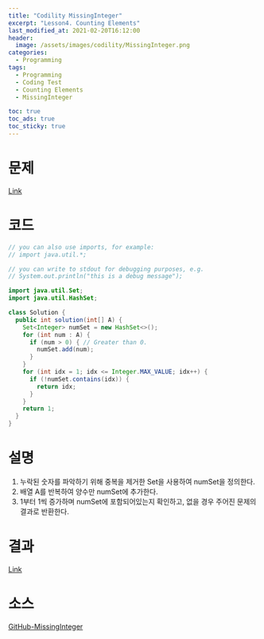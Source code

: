 ```yaml
---
title: "Codility MissingInteger"
excerpt: "Lesson4. Counting Elements"
last_modified_at: 2021-02-20T16:12:00
header:
  image: /assets/images/codility/MissingInteger.png
categories:
  - Programming
tags:
  - Programming
  - Coding Test
  - Counting Elements
  - MissingInteger

toc: true
toc_ads: true
toc_sticky: true
---
```

# 문제
[Link](https://app.codility.com/programmers/lessons/4-counting_elements/missing_integer/)

# 코드
```java
// you can also use imports, for example:
// import java.util.*;

// you can write to stdout for debugging purposes, e.g.
// System.out.println("this is a debug message");

import java.util.Set;
import java.util.HashSet;

class Solution {
  public int solution(int[] A) {
    Set<Integer> numSet = new HashSet<>();
    for (int num : A) {
      if (num > 0) { // Greater than 0.
        numSet.add(num);
      }
    }
    for (int idx = 1; idx <= Integer.MAX_VALUE; idx++) {
      if (!numSet.contains(idx)) {
        return idx;
      }
    }
    return 1;
  }
}
```

# 설명
1. 누락된 숫자를 파악하기 위해 중복을 제거한 Set을 사용하여 numSet을 정의한다.
2. 배열 A를 반복하여 양수만 numSet에 추가한다.
3. 1부터 1씩 증가하며 numSet에 포함되어있는지 확인하고, 없을 경우 주어진 문제의 결과로 반환한다.

# 결과
[Link](https://app.codility.com/demo/results/training6RJEX8-PHQ/)

# 소스
[GitHub-MissingInteger](https://github.com/GracefulSoul/Sample/blob/master/src/main/java/gracefulsoul/codility/lesson04/MissingInteger.java)